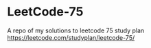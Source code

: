 # LeetCode-75
A repo of my solutions to leetcode 75 study plan https://leetcode.com/studyplan/leetcode-75/
